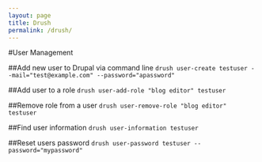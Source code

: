 ```yaml
---
layout: page
title: Drush
permalink: /drush/
---
```


#User Management

##Add new user to Drupal via command line
`drush user-create testuser --mail="test@example.com" --password="apassword"`

##Add user to a role
`drush user-add-role "blog editor" testuser`

##Remove role from a user
`drush user-remove-role "blog editor" testuser`

##Find user information
`drush user-information testuser`

##Reset users password
`drush user-password testuser --password="mypassword"`